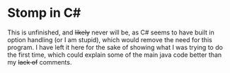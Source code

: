 # Stomp in C#

This is unfinished, and ~~likely~~ never will be, as C# seems to have built in
option handling (or I am stupid), which would remove the need for this program.
I have left it here for the sake of showing what I was trying to do the first
time, which could explain some of the main java code better than my ~~lack of~~
comments.
